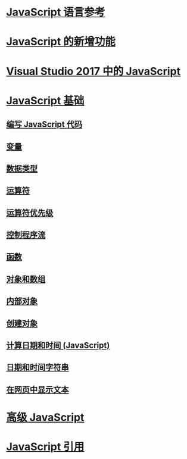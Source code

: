 # [JavaScript 语言参考](javascript-language-reference.md)
# [JavaScript 的新增功能](what-s-new-in-javascript.md)
# [Visual Studio 2017 中的 JavaScript](javascript-in-vs-2017.md)
# [JavaScript 基础](javascript-fundamentals.md)
## [编写 JavaScript 代码](writing-javascript-code.md)
## [变量](variables-javascript.md)
## [数据类型](data-types-javascript.md)
## [运算符](operators-javascript.md)
## [运算符优先级](operator-subtractprecedence-javascript.md)
## [控制程序流](controlling-program-flow-javascript.md)
## [函数](functions-javascript.md)
## [对象和数组](objects-and-arrays-javascript.md)
## [内部对象](intrinsic-objects-javascript.md)
## [创建对象](creating-objects-javascript.md)
## [计算日期和时间 (JavaScript)](calculating-dates-and-times-javascript.md)
## [日期和时间字符串](date-and-time-strings-javascript.md)
## [在网页中显示文本](displaying-text-in-a-webpage-javascript.md)
# [高级 JavaScript](advanced/TOC.md)
# [JavaScript 引用](reference/TOC.md)
